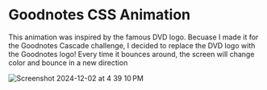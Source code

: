 # Goodnotes CSS Animation

This animation was inspired by the famous DVD logo. Becuase I made it for the Goodnotes Cascade challenge, I decided to replace the DVD logo with the Goodnotes logo! Every time it bounces around, the screen will change color and bounce in a new direction

![Screenshot 2024-12-02 at 4 39 10 PM](https://github.com/user-attachments/assets/a82b3e21-0d57-4e06-a0d4-72654f1248b7)
